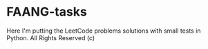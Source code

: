 # FAANG-tasks
Here I'm putting the LeetCode problems solutions with small tests in Python.
All Rights Reserved (c)
